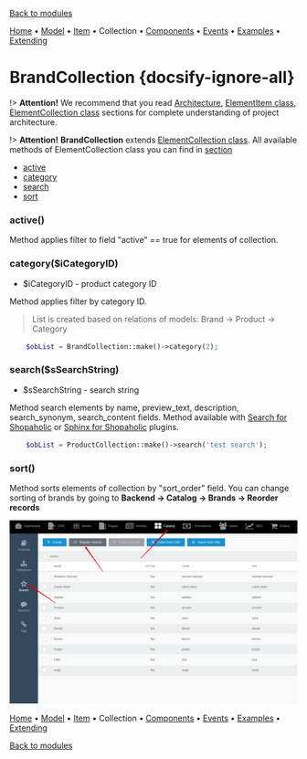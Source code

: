[Back to modules](modules/home.md)

[Home](modules/brand/home.md)
• [Model](modules/brand/model/model.md)
• [Item](modules/brand/item/item.md)
• Collection
• [Components](modules/brand/component/component.md)
• [Events](modules/brand/event/event.md)
• [Examples](modules/brand/examples/examples.md)
• [Extending](modules/brand/extending/extending.md)

# BrandCollection {docsify-ignore-all}

!> **Attention!**  We recommend that you read [Architecture](home.md#architecture), [ElementItem class](item-class/item-class.md),
[ElementCollection class](collection-class/collection-class.md) sections for complete understanding of  project architecture.

!> **Attention!** **BrandCollection** extends [ElementCollection class](collection-class/collection-class.md).
All available methods of ElementCollection class you can find in [section](collection-class/collection-class.md#method-list) 

* [active](#active)
* [category](#categoryicategoryid)
* [search](#searchssearchstring)
* [sort](#sort)

### active()

Method applies filter to field "active" == true for elements of collection.

### category($iCategoryID)
  * $iCategoryID - product category ID

Method applies filter by category ID.
> List is created based on relations of models: Brand -\> Product -\> Category

```php
    $obList = BrandCollection::make()->category(2);
```

### search($sSearchString)
  * $sSearchString - search string

Method search elements by name, preview_text, description, search_synonym, search_content fields.
Method available with [Search for Shopaholic](plugins/home.md#search-for-shopaholic) or [Sphinx for Shopaholic](plugins/home.md#search-for-shopaholic) plugins.
```php
    $obList = ProductCollection::make()->search('test search');
```

### sort()

Method sorts elements of collection by "sort_order" field. You can change sorting of brands by going to **Backend -> Catalog -> Brands -> Reorder records**

![](./../../../assets/images/backend-brand-5.png)

[Home](modules/brand/home.md)
• [Model](modules/brand/model/model.md)
• [Item](modules/brand/item/item.md)
• Collection
• [Components](modules/brand/component/component.md)
• [Events](modules/brand/event/event.md)
• [Examples](modules/brand/examples/examples.md)
• [Extending](modules/brand/extending/extending.md)

[Back to modules](modules/home.md)
